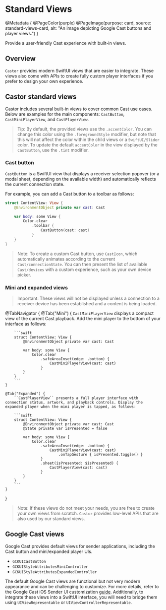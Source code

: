 # Standard Views

@Metadata {
    @PageColor(purple)
    @PageImage(purpose: card, source: standard-views-card, alt: "An image depicting Google Cast buttons and player views.")
}

Provide a user-friendly Cast experience with built-in views.

## Overview

``Castor`` provides modern SwiftUI views that are easier to integrate. These views also come with APIs to create fully custom player interfaces if you prefer to design your own experience.

## Castor standard views

Castor includes several built-in views to cover common Cast use cases. Below are examples for the main components: ``CastButton``, ``CastMiniPlayerView``, and ``CastPlayerView``.

> Tip: By default, the provided views use the `.accentColor`. You can change this color using the `.foregroundStyle` modifier, but note that this will not affect the color within the child views or a ``SwiftUI/Slider`` color. To update the default `accentColor` in the view displayed by the ``CastButton``, use the `.tint` modifier.

### Cast button

``CastButton`` is a SwiftUI view that displays a receiver selection popover (or a modal sheet, depending on the available width) and automatically reflects the current connection state.

For example, you can add a Cast button to a toolbar as follows:

```swift
struct ContentView: View {
    @EnvironmentObject private var cast: Cast

    var body: some View {
        Color.clear
            .toolbar {
                CastButton(cast: cast)
            }
    }
}
```

> Note: To create a custom Cast button, use ``CastIcon``, which automatically animates according to the current ``Cast/connectionState``. You can then present the list of available ``Cast/devices`` with a custom experience, such as your own device picker.

### Mini and expanded views

> Important: These views will not be displayed unless a connection to a receiver device has been established and a content is being loaded.

<!-- markdownlint-disable MD046 -->
@TabNavigator {
    @Tab("Mini") {
        ``CastMiniPlayerView`` displays a compact view of the current Cast playback. Add the mini player to the bottom of your interface as follows:

        ```swift
        struct ContentView: View {
            @EnvironmentObject private var cast: Cast

            var body: some View {
                Color.clear
                    .safeAreaInset(edge: .bottom) {
                        CastMiniPlayerView(cast: cast)
                    }
            }
        }
        ```
    }

    @Tab("Expanded") {
        ``CastPlayerView`` presents a full player interface with connection status, artwork, and playback controls. Display the expanded player when the mini player is tapped, as follows:

        ```swift
        struct ContentView: View {
            @EnvironmentObject private var cast: Cast
            @State private var isPresented = false

            var body: some View {
                Color.clear
                    .safeAreaInset(edge: .bottom) {
                        CastMiniPlayerView(cast: cast)
                            .onTapGesture { isPresented.toggle() }
                    }
                    .sheet(isPresented: $isPresented) {
                        CastPlayerView(cast: cast)
                    }
            }
        }
        ```
    }
}
<!-- markdownlint-restore -->

> Note: If these views do not meet your needs, you are free to create your own views from scratch. ``Castor`` provides low-level APIs that are also used by our standard views.

## Google Cast views

Google Cast provides default views for sender applications, including the Cast button and mini/expanded player UIs.  

- `GCKUICastButton`  
- `GCKUIStyleAttributesMiniController`  
- `GCKUIStyleAttributesExpandedController`

The default Google Cast views are functional but not very modern appearance and can be challenging to customize. For more details, refer to the Google Cast iOS Sender UI customization [guide](https://developers.google.com/cast/docs/ios_sender/customize_ui#style_hierarchy). Additionally, to integrate these views into a SwiftUI interface, you will need to bridge them using `UIViewRepresentable` or `UIViewControllerRepresentable`.
